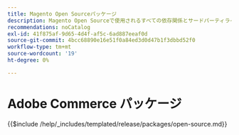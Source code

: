 ```yaml
---
title: Magento Open Sourceパッケージ
description: Magento Open Sourceで使用されるすべての依存関係とサードパーティライセンスについて説明します。
recommendations: noCatalog
exl-id: 41f875af-9d65-4d4f-af5c-6ad887eeaf0d
source-git-commit: 4bcc68890e16e51f0a84ed3d0d47b1f3dbbd52f0
workflow-type: tm+mt
source-wordcount: '19'
ht-degree: 0%

---
```


# Adobe Commerce パッケージ

{{$include /help/_includes/templated/release/packages/open-source.md}}
